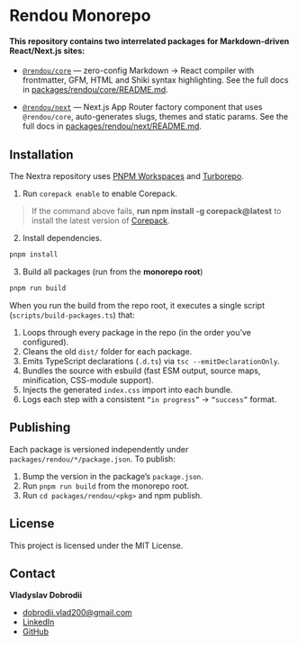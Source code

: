 # Rendou Monorepo

#### This repository contains two interrelated packages for Markdown-driven React/Next.js sites:

- [`@rendou/core`](./packages/rendou/core) — zero-config Markdown → React compiler with frontmatter, GFM, HTML and Shiki syntax highlighting. See the full docs in [packages/rendou/core/README.md](./packages/rendou/core/README.md).

- [`@rendou/next`](./packages/rendou/next) — Next.js App Router factory component that uses `@rendou/core`, auto-generates slugs, themes and static params. See the full docs in [packages/rendou/next/README.md](./packages/rendou/next/README.md).

## Installation

The Nextra repository uses [PNPM Workspaces](https://pnpm.io/workspaces) and
[Turborepo](https://github.com/vercel/turborepo).

1. Run `corepack enable` to enable Corepack.

> If the command above fails, **run npm install -g corepack@latest** to install
> the latest version of
> [Corepack](https://github.com/nodejs/corepack?tab=readme-ov-file#manual-installs).

2. Install dependencies.

```bash
pnpm install
```

3. Build all packages (run from the **monorepo root**)

```bash
pnpm run build
```

When you run the build from the repo root, it executes a single script (`scripts/build-packages.ts`) that:

1. Loops through every package in the repo (in the order you’ve configured).
2. Cleans the old `dist/` folder for each package.
3. Emits TypeScript declarations (`.d.ts`) via `tsc --emitDeclarationOnly`.
4. Bundles the source with esbuild (fast ESM output, source maps, minification, CSS-module support).
5. Injects the generated `index.css` import into each bundle.
6. Logs each step with a consistent `“in progress”` → `“success”` format.

## Publishing

Each package is versioned independently under `packages/rendou/*/package.json`. To publish:

1. Bump the version in the package’s `package.json`.
2. Run `pnpm run build` from the monorepo root.
3. Run `cd packages/rendou/<pkg>` and npm publish.

## License

This project is licensed under the MIT License.

## Contact

**Vladyslav Dobrodii**

- [dobrodii.vlad200@gmail.com](mailto:dobrodii.vlad200@gmail.com)
- [LinkedIn](https://www.linkedin.com/in/vladyslav-dobrodii-20384a233/)
- [GitHub](https://github.com/dladislav201/)
